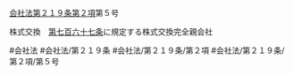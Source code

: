 [会社法第２１９条第２項](会社法＿＿＿＿第２１９条第２項)第５号

株式交換　[第七百六十七条](会社法＿＿＿＿第７６７条)に規定する株式交換完全親会社


#会社法
#会社法/第２１９条
#会社法/第２１９条/第２項
#会社法/第２１９条/第２項/第５号
